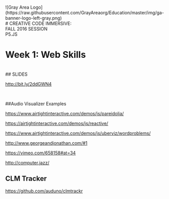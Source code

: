 <br>
![Gray Area Logo](https://raw.githubusercontent.com/GrayAreaorg/Education/master/img/ga-banner-logo-left-gray.png)
<br>
# CREATIVE CODE IMMERSIVE:<br> FALL 2016 SESSION <br> P5.JS

# Week 1: Web Skills

<br>
## SLIDES

http://bit.ly/2ddGWN4

<br>


##Audio Visualizer Examples

https://www.airtightinteractive.com/demos/js/pareidolia/

https://airtightinteractive.com/demos/js/reactive/

https://www.airtightinteractive.com/demos/js/uberviz/wordproblems/

http://www.georgeandjonathan.com/#1

https://vimeo.com/658158#at=34

http://computer.jazz/

## CLM Tracker

https://github.com/auduno/clmtrackr



